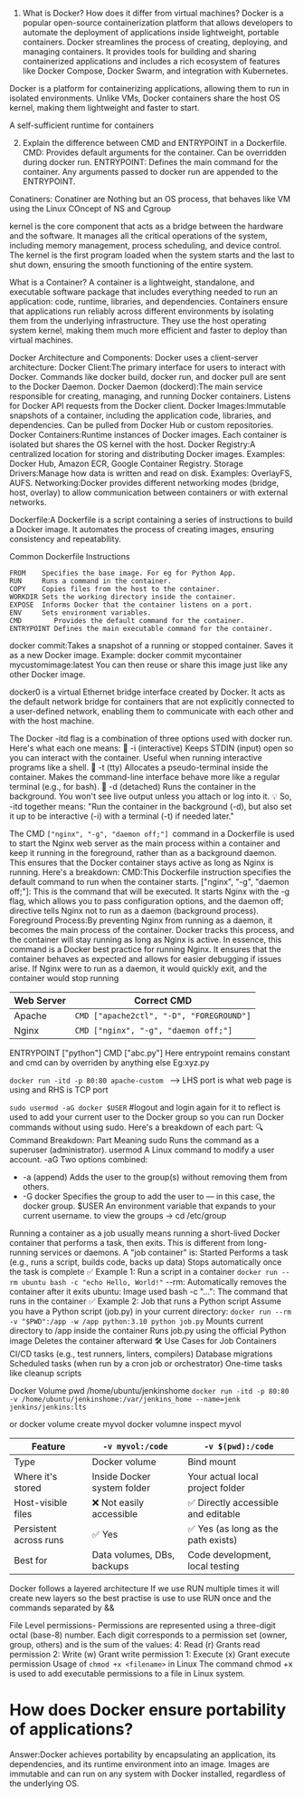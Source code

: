 1. What is Docker? How does it differ from virtual machines?
Docker is a popular open-source containerization platform that allows developers to automate the deployment of applications inside lightweight, portable containers. Docker streamlines the process of creating, deploying, and managing containers. It provides tools for building and sharing containerized applications and includes a rich ecosystem of features like Docker Compose, Docker Swarm, and integration with Kubernetes.

Docker is a platform for containerizing applications, allowing them to run in isolated environments. Unlike VMs, Docker containers share the host OS kernel, making them lightweight and faster to start.

A self-sufficient runtime for containers

2. Explain the difference between CMD and ENTRYPOINT in a Dockerfile.
CMD: Provides default arguments for the container. Can be overridden during docker run.
ENTRYPOINT: Defines the main command for the container. Any arguments passed to docker run are appended to the ENTRYPOINT.

Conatiners: 
Conatiner are Nothing but an OS process, that behaves like VM using the Linux COncept of NS and Cgroup

kernel is the core component that acts as a bridge between the hardware and the software. It manages all the critical operations of the system, including memory management, process scheduling, and device control. The kernel is the first program loaded when the system starts and the last to shut down, ensuring the smooth functioning of the entire system. 

What is a Container?
A container is a lightweight, standalone, and executable software package that includes everything needed to run an application: code, runtime, libraries, and dependencies. Containers ensure that applications run reliably across different environments by isolating them from the underlying infrastructure. They use the host operating system kernel, making them much more efficient and faster to deploy than virtual machines.

Docker Architecture and Components:
Docker uses a client-server architecture:
Docker Client:The primary interface for users to interact with Docker.
Commands like docker build, docker run, and docker pull are sent to the Docker Daemon.
Docker Daemon (dockerd):The main service responsible for creating, managing, and running Docker containers.
Listens for Docker API requests from the Docker client.
Docker Images:Immutable snapshots of a container, including the application code, libraries, and dependencies.
Can be pulled from Docker Hub or custom repositories.
Docker Containers:Runtime instances of Docker images.
Each container is isolated but shares the OS kernel with the host.
Docker Registry:A centralized location for storing and distributing Docker images.
Examples: Docker Hub, Amazon ECR, Google Container Registry.
Storage Drivers:Manage how data is written and read on disk.
Examples: OverlayFS, AUFS.
Networking:Docker provides different networking modes (bridge, host, overlay) to allow communication between containers or with external networks.



Dockerfile:A Dockerfile is a script containing a series of instructions to build a Docker image. 
It automates the process of creating images, ensuring consistency and repeatability.

Common Dockerfile Instructions
```
FROM    Specifies the base image. For eg for Python App.
RUN     Runs a command in the container.
COPY    Copies files from the host to the container.
WORKDIR Sets the working directory inside the container.
EXPOSE  Informs Docker that the container listens on a port.
ENV     Sets environment variables.
CMD        Provides the default command for the container.
ENTRYPOINT Defines the main executable command for the container.
```

docker commit:Takes a snapshot of a running or stopped container.
Saves it as a new Docker image.
Example: docker commit mycontainer mycustomimage:latest
You can then reuse or share this image just like any other Docker image.

docker0 is a virtual Ethernet bridge interface created by Docker. It acts as the default network bridge for containers that are not explicitly connected to a user-defined network, enabling them to communicate with each other and with the host machine. 


The Docker -itd flag is a combination of three options used with docker run. Here's what each one means:
🔹 -i (interactive)
Keeps STDIN (input) open so you can interact with the container.
Useful when running interactive programs like a shell.
🔹 -t (tty)
Allocates a pseudo-terminal inside the container.
Makes the command-line interface behave more like a regular terminal (e.g., for bash).
🔹 -d (detached)
Runs the container in the background.
You won't see live output unless you attach or log into it.
💡 So, -itd together means:
"Run the container in the background (-d), but also set it up to be interactive (-i) with a terminal (-t) if needed later." 



The CMD ```["nginx", "-g", "daemon off;"] ```command in a Dockerfile is used to start the Nginx web server as the main process within a container and keep it running in the foreground, rather than as a background daemon. This ensures that the Docker container stays active as long as Nginx is running. 
Here's a breakdown:
CMD:This Dockerfile instruction specifies the default command to run when the container starts. 
["nginx", "-g", "daemon off;"]:
This is the command that will be executed. It starts Nginx with the -g flag, which allows you to pass configuration options, and the daemon off; directive tells Nginx not to run as a daemon (background process). 
Foreground Process:By preventing Nginx from running as a daemon, it becomes the main process of the container. Docker tracks this process, and the container will stay running as long as Nginx is active. 
In essence, this command is a Docker best practice for running Nginx. It ensures that the container behaves as expected and allows for easier debugging if issues arise. If Nginx were to run as a daemon, it would quickly exit, and the container would stop running

| Web Server | Correct CMD                              |
| ---------- | ---------------------------------------- |
| Apache     | `CMD ["apache2ctl", "-D", "FOREGROUND"]` |
| Nginx      | `CMD ["nginx", "-g", "daemon off;"]`     |


ENTRYPOINT ["python"]
CMD ["abc.py"]
Here entrypoint remains constant and cmd can by overriden by anything else Eg:xyz.py

```docker run -itd -p 80:80 apache-custom ``` --> LHS port is what web page is using and RHS is TCP port

```sudo usermod -aG docker $USER``` #logout and login again for it to reflect
is used to add your current user to the Docker group so you can run Docker commands without using sudo. Here's a breakdown of each part:
🔍 Command Breakdown:
Part	Meaning
sudo	Runs the command as a superuser (administrator).
usermod	A Linux command to modify a user account.
-aG	Two options combined:
- -a (append)	Adds the user to the group(s) without removing them from others.
- -G docker	Specifies the group to add the user to — in this case, the docker group.
$USER	An environment variable that expands to your current username.
to view the groups -> cd /etc/group


Running a container as a job usually means running a short-lived Docker container that performs a task, then exits. This is different from long-running services or daemons.
A "job container" is:
Started
Performs a task (e.g., runs a script, builds code, backs up data)
Stops automatically once the task is complete
✅ Example 1: Run a script in a container
```docker run --rm ubuntu bash -c "echo Hello, World!"```
--rm: Automatically removes the container after it exits
ubuntu: Image used
bash -c "...": The command that runs in the container
✅ Example 2: Job that runs a Python script
Assume you have a Python script (job.py) in your current directory:
```docker run --rm -v "$PWD":/app -w /app python:3.10 python job.py```
Mounts current directory to /app inside the container
Runs job.py using the official Python image
Deletes the container afterward
🛠️ Use Cases for Job Containers
CI/CD tasks (e.g., test runners, linters, compilers)
Database migrations
Scheduled tasks (when run by a cron job or orchestrator)
One-time tasks like cleanup scripts

Docker Volume
pwd
/home/ubuntu/jenkinshome
```docker run -itd -p 80:80 -v /home/ubuntu/jenkinshome:/var/jenkins_home --name=jenk jenkins/jenkins:lts```

or docker volume create myvol
docker volumne inspect myvol

| Feature                | `-v myvol:/code`            | `-v $(pwd):/code`                  |
| ---------------------- | --------------------------- | ---------------------------------- |
| Type                   | Docker volume               | Bind mount                         |
| Where it's stored      | Inside Docker system folder | Your actual local project folder   |
| Host-visible files     | ❌ Not easily accessible     | ✅ Directly accessible and editable |
| Persistent across runs | ✅ Yes                       | ✅ Yes (as long as the path exists) |
| Best for               | Data volumes, DBs, backups  | Code development, local testing    |

Docker follows a layered architecture
If we use RUN multiple times it will create new layers so the best practise is use to use RUN once and the commands separated by &&



File Level permissions-
Permissions are represented using a three-digit octal (base-8) number. Each digit corresponds to a permission set (owner, group, others) and is the sum of the values:
4: Read (r) Grants read permission
2: Write (w) Grant write permission
1: Execute (x) Grant execute permission
Usage of `chmod +x <filename>` in Linux
The command chmod +x <filename> is used to add executable permissions to a file in Linux system. 



# How does Docker ensure portability of applications?
Answer:Docker achieves portability by encapsulating an application, its dependencies, and its runtime environment into an image. Images are immutable and can run on any system with Docker installed, regardless of the underlying OS.


